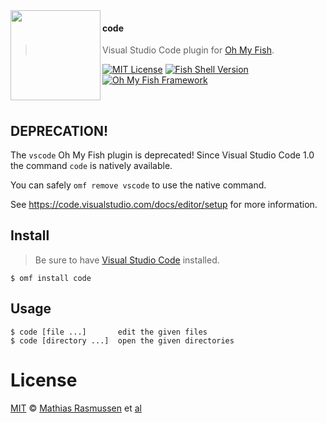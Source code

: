 <img src="https://cdn.rawgit.com/oh-my-fish/oh-my-fish/e4f1c2e0219a17e2c748b824004c8d0b38055c16/docs/logo.svg" align="left" width="144px" height="144px"/>

#### code
> Visual Studio Code plugin for [Oh My Fish][omf-link].

[![MIT License](https://img.shields.io/badge/license-MIT-007EC7.svg?style=flat-square)](/LICENSE)
[![Fish Shell Version](https://img.shields.io/badge/fish-v2.2.0-007EC7.svg?style=flat-square)](http://fishshell.com)
[![Oh My Fish Framework](https://img.shields.io/badge/Oh%20My%20Fish-Framework-007EC7.svg?style=flat-square)](https://www.github.com/oh-my-fish/oh-my-fish)

<br/>


## DEPRECATION!

The `vscode` Oh My Fish plugin is deprecated!
Since Visual Studio Code 1.0 the command `code` is natively available.

You can safely `omf remove vscode` to use the native command.

See https://code.visualstudio.com/docs/editor/setup for more information.

## Install

> Be sure to have [Visual Studio Code](https://code.visualstudio.com/) installed.

```fish
$ omf install code
```

## Usage

```fish
$ code [file ...]       edit the given files
$ code [directory ...]  open the given directories
```

# License

[MIT][mit] © [Mathias Rasmussen][author] et [al][contributors]


[mit]:            http://opensource.org/licenses/MIT
[author]:         http://github.com/mathiasvr
[contributors]:   https://github.com/oh-my-fish/plugin-vscode/graphs/contributors
[omf-link]:       https://www.github.com/oh-my-fish/oh-my-fish

[license-badge]:  https://img.shields.io/badge/license-MIT-007EC7.svg?style=flat-square
